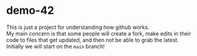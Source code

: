 # demo-42
This is just a project
for understanding
how github works.  
My main concern is that 
some people will create a
fork, make edits in their
code to files that get updated,
and then not be able to grab
the latest.  Initially we will
start on the `main` branch!
